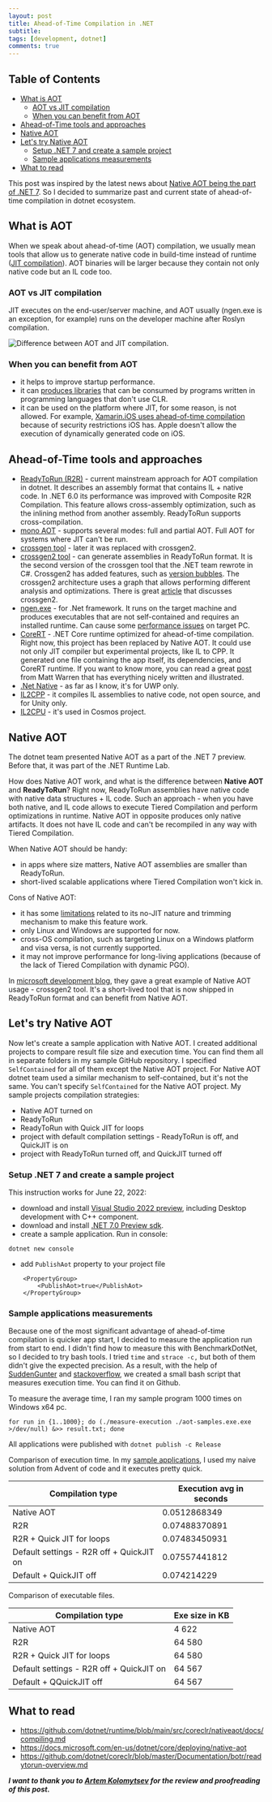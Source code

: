 ```yaml
---
layout: post
title: Ahead-of-Time Compilation in .NET
subtitle: 
tags: [development, dotnet]
comments: true
---
```

## Table of Contents
- [What is AOT](#what-is-aot)
  - [AOT vs JIT compilation](#aot-vs-jit-compilation)
  - [When you can benefit from AOT](#when-you-can-benefit-from-aot)
- [Ahead-of-Time tools and approaches](#ahead-of-time-tools-and-approaches)
- [Native AOT](#native-aot)
- [Let's try Native AOT](#lets-try-native-aot)
  - [Setup .NET 7 and create a sample project](#setup-net-7-and-create-a-sample-project)
  - [Sample applications measurements](#sample-applications-measurements)
- [What to read](#what-to-read)

This post was inspired by the latest news about [Native AOT being the part of .NET 7](https://devblogs.microsoft.com/dotnet/announcing-dotnet-7-preview-3/#faster-lighter-apps-with-native-aot). So I decided to summarize past and current state of ahead-of-time compilation in dotnet ecosystem.

## What is AOT
When we speak about ahead-of-time (AOT) compilation, we usually mean tools that allow us to generate native code in build-time instead of runtime ([JIT compilation](https://en.wikipedia.org/wiki/Just-in-time_compilation)). AOT binaries will be larger because they contain not only native code but an IL code too.

### AOT vs JIT compilation
JIT executes on the end-user/server machine, and AOT usually (ngen.exe is an exception, for example) runs on the developer machine after Roslyn compilation.

![Difference between AOT and JIT compilation.](../assets/aot-vs-jit.png)

### When you can benefit from AOT
- it helps to improve startup performance.
- it can [produces libraries](https://github.com/dotnet/samples/blob/main/core/nativeaot/NativeLibrary/README.md) that can be consumed by programs written in programming languages that don't use CLR.
- it can be used on the platform where JIT, for some reason, is not allowed. For example, [Xamarin.iOS uses ahead-of-time compilation](https://docs.microsoft.com/en-us/xamarin/ios/internals/architecture#aot) because of security restrictions iOS has. Apple doesn't allow the execution of dynamically generated code on iOS.

## Ahead-of-Time tools and approaches
- [ReadyToRun (R2R)](https://docs.microsoft.com/en-us/dotnet/core/deploying/ready-to-run) - current mainstream approach for AOT compilation in dotnet. It describes an assembly format that contains IL + native code. In .NET 6.0 its performance was improved with Composite R2R Compilation. This feature allows cross-assembly optimization, such as the inlining method from another assembly. ReadyToRun supports cross-compilation.
- [mono AOT](https://www.mono-project.com/docs/advanced/aot/) - supports several modes: full and partial AOT. Full AOT for systems where JIT can't be run.
- [crossgen tool](https://github.com/dotnet/runtime/blob/main/docs/workflow/building/coreclr/crossgen.md) - later it was replaced with crossgen2.
- [crossgen2 tool](https://devblogs.microsoft.com/dotnet/announcing-net-6-preview-1/#crossgen2) - can generate assemblies in ReadyToRun format. It is the second version of the crossgen tool that the .NET team rewrote in C#. Crossgen2 has added features, such as [version bubbles](https://github.com/dotnet/runtime/blob/main/docs/design/features/crossgen2-compilation-structure-enhancements.md). The crossgen2 architecture uses a graph that allows performing different analysis and optimizations. There is great [article](https://devblogs.microsoft.com/dotnet/conversation-about-crossgen2/) that discusses crossgen2.
- [ngen.exe](https://docs.microsoft.com/en-us/dotnet/framework/tools/ngen-exe-native-image-generator) - for .Net framework. It runs on the target machine and produces executables that are not self-contained and requires an installed runtime. Can cause some [performance issues](https://devblogs.microsoft.com/dotnet/wondering-why-mscorsvw-exe-has-high-cpu-usage-you-can-speed-it-up/) on target PC.
- [CoreRT](https://github.com/dotnet/corert) - .NET Core runtime optimized for ahead-of-time compilation. Right now, this project has been replaced by Native AOT. It could use not only JIT compiler but experimental projects, like IL to CPP. It generated one file containing the app itself, its dependencies, and CoreRT runtime. If you want to know more, you can read a great [post](https://mattwarren.org/2018/06/07/CoreRT-.NET-Runtime-for-AOT/) from Matt Warren that has everything nicely written and illustrated. 
- [.Net Native](https://docs.microsoft.com/en-us/windows/uwp/dotnet-native/) - as far as I know, it's for UWP only.
- [IL2CPP](https://docs.unity3d.com/Manual/IL2CPP.html) - it compiles IL assemblies to native code, not open source, and for Unity only.
- [IL2CPU](https://github.com/CosmosOS/IL2CPU) - it's used in Cosmos project.

## Native AOT
The dotnet team presented Native AOT as a part of the .NET 7 preview. Before that, it was part of the .NET Runtime Lab. 

How does Native AOT work, and what is the difference between __Native AOT__ and __ReadyToRun__? Right now, ReadyToRun assemblies have native code with native data structures + IL code. Such an approach - when you have both native, and IL code allows to execute Tiered Compilation and perform optimizations in runtime. Native AOT in opposite produces only native artifacts. It does not have IL code and can't be recompiled in any way with Tiered Compilation.

When Native AOT should be handy:
- in apps where size matters, Native AOT assemblies are smaller than ReadyToRun.
- short-lived scalable applications where Tiered Compilation won't kick in.

Cons of Native AOT:
- it has some [limitations](https://docs.microsoft.com/en-us/dotnet/core/deploying/native-aot#limitations-of-native-aot-deployment) related to its no-JIT nature and trimming mechanism to make this feature work.
- only Linux and Windows are supported for now.
- сross-OS compilation, such as targeting Linux on a Windows platform and visa versa, is not currently supported.
- it may not improve performance for long-living applications (because of the lack of Tiered Compilation with dynamic PGO).

In [microsoft development blog](https://devblogs.microsoft.com/dotnet/announcing-dotnet-7-preview-3/#faster-lighter-apps-with-native-aot), they gave a great example of Native AOT usage - crossgen2 tool. It's a short-lived tool that is now shipped in ReadyToRun format and can benefit from Native AOT. 

## Let's try Native AOT
Now let's create a sample application with Native AOT. I created additional projects to compare result file size and execution time. You can find them all in separate folders in my sample GitHub repository. I specified `SelfContained` for all of them except the Native AOT project. For Native AOT dotnet team used a similar mechanism to self-contained, but it's not the same. You can't specify `SelfContained` for the Native AOT project.
My sample projects compilation strategies: 
- Native AOT turned on
- ReadyToRun
- ReadyToRun with Quick JIT for loops
- project with default compilation settings - ReadyToRun is off, and QuickJIT is on
- project with ReadyToRun turned off, and QuickJIT turned off

### Setup .NET 7 and create a sample project
This instruction works for June 22, 2022:
- download and install [Visual Studio 2022 preview](https://docs.microsoft.com/en-us/visualstudio/releases/2022/release-notes-preview), including Desktop development with C++ component.
- download and install [.NET 7.0 Preview sdk](https://dotnet.microsoft.com/en-us/download/dotnet/7.0).
- create a sample application. Run in console:
```
dotnet new console 
```
- add `PublishAot` property to your project file
```
    <PropertyGroup>
        <PublishAot>true</PublishAot>
    </PropertyGroup>
```

### Sample applications measurements
Because one of the most significant advantage of ahead-of-time compilation is quicker app start, I decided to measure the application run from start to end. I didn't find how to measure this with BenchmarkDotNet, so I decided to try bash tools. I tried `time` and `strace -c,` but both of them didn't give the expected precision. As a result, with the help of [SuddenGunter](https://github.com/SuddenGunter/) and [stackoverflow](https://stackoverflow.com/a/63635704), we created a small bash script that measures execution time. You can find it on Github.

To measure the average time, I ran my sample program 1000 times on Windows x64 pc.
```
for run in {1..1000}; do (./measure-execution ./aot-samples.exe.exe >/dev/null) &>> result.txt; done
```
All applications were published with `dotnet publish -c Release`

Comparison of execution time. In my [sample applications](https://github.com/flerka/aot-samples), I used my naive solution from Advent of code and it executes pretty quick. 

| Compilation type | Exeсution avg in seconds| 
|-------|--------|
| Native AOT | 0.0512868349 |
| R2R | 0.07488370891 |
| R2R + Quick JIT for loops | 0.07483450931 |
| Default settings - R2R off + QuickJIT on | 0.07557441812 |
| Default + QuickJIT off | 0.074214229 |

Comparison of executable files. 

| Compilation type | Exe size in KB| 
|-------|--------|
| Native AOT | 4 622 |
| R2R | 64 580 |
| R2R + Quick JIT for loops | 64 580 |
| Default settings - R2R off + QuickJIT on | 64 567 |
| Default + QQuickJIT off | 64 567 |

## What to read
- https://github.com/dotnet/runtime/blob/main/src/coreclr/nativeaot/docs/compiling.md
- https://docs.microsoft.com/en-us/dotnet/core/deploying/native-aot
- https://github.com/dotnet/coreclr/blob/master/Documentation/botr/readytorun-overview.md


__*I want to thank you to [Artem Kolomytsev](https://github.com/SuddenGunter/) for the review and proofreading of this post.*__